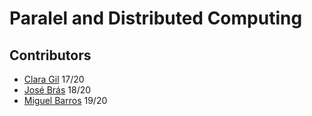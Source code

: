 # Paralel and Distributed Computing

## Contributors

* [Clara Gil](https://github.com/gil101) 17/20
* [José Brás](https://github.com/ist182069) 18/20
* [Miguel Barros](https://github.com/MVBarros) 19/20

